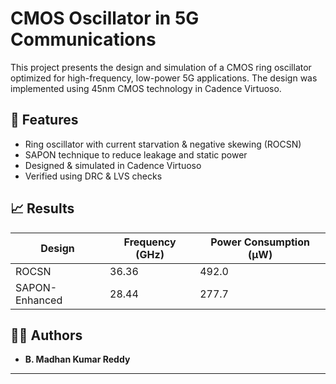# CMOS Oscillator in 5G Communications

This project presents the design and simulation of a CMOS ring oscillator optimized for high-frequency, low-power 5G applications. The design was implemented using 45nm CMOS technology in Cadence Virtuoso.

## 📌 Features

- Ring oscillator with current starvation & negative skewing (ROCSN)
- SAPON technique to reduce leakage and static power
- Designed & simulated in Cadence Virtuoso
- Verified using DRC & LVS checks

## 📈 Results

| Design          | Frequency (GHz) | Power Consumption (µW) |
|-----------------|------------------|--------------------------|
| ROCSN           | 36.36           | 492.0                    |
| SAPON-Enhanced  | 28.44           | 277.7                    |


## 👨‍💻 Authors

- **B. Madhan Kumar Reddy**

---
